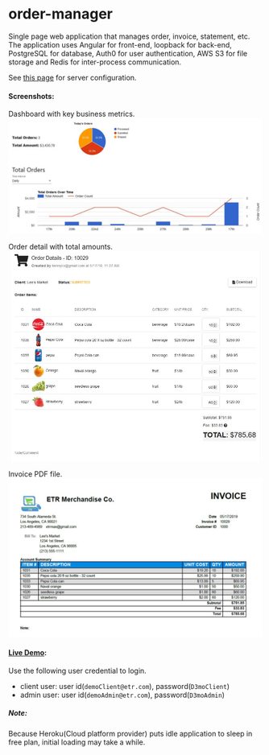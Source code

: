 # order-manager
Single page web application that manages order, invoice, statement, etc. The application uses Angular for front-end, loopback for back-end, PostgreSQL for database, Auth0 for user authentication, AWS S3 for file storage and Redis for inter-process communication. 

See [this page](https://github.com/kennytro/order-manager/blob/master/docs/config.md) for server configuration.

#### Screenshots:
Dashboard with key business metrics.
![dashboard screenshot](docs/images/screenshot-dashboard.JPG "Dashboard")

Order detail with total amounts.
![order detail screenshot](docs/images/screenshot-order-detail.JPG "Order detail")

Invoice PDF file.
![invoice screenshot](docs/images/screenshot-invoice.JPG "Invoice")


#### [Live Demo](https://etr-order-manager-staging.herokuapp.com/):
Use the following user credential to login.
- client user: user id(`demoClient@etr.com`), password(`D3moClient`)
- admin user: user id(`demoAdmin@etr.com`),  password(`D3moAdmin`)

##### Note:
Because Heroku(Cloud platform provider) puts idle application to sleep in free plan, initial loading may take a while.

